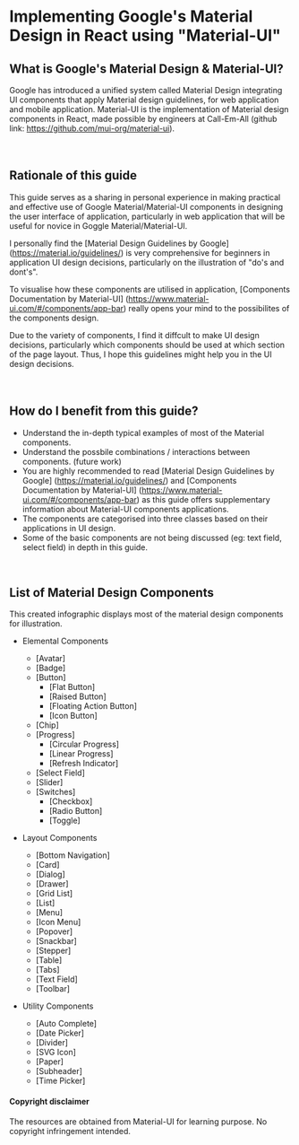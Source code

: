 # Implementing Google's Material Design in React using "Material-UI"

## What is Google's Material Design & Material-UI?
Google has introduced a unified system called Material Design integrating UI components that apply Material design guidelines, for web application and mobile application. Material-UI is the implementation of Material design components in React, made possible by engineers at Call-Em-All (github link: https://github.com/mui-org/material-ui).
<br>
<br>
<br>

## Rationale of this guide
This guide serves as a sharing in personal experience in making practical and effective use of Google Material/Material-UI components in designing the user interface of application, particularly in web application that will be useful for novice in Goggle Material/Material-UI. 

I personally find the [Material Design Guidelines by Google] (https://material.io/guidelines/) is very comprehensive for beginners in application UI design decisions, particularly on the illustration of "do's and dont's".

To visualise how these components are utilised in application, [Components Documentation by Material-UI] (https://www.material-ui.com/#/components/app-bar) really opens your mind to the possibilites of the components design. 

Due to the variety of components, I find it diffcult to make UI design decisions, particularly which components should be used at which section of the page layout. Thus, I hope this guidelines might help you in the UI design decisions. 
<br>
<br>
<br>

## How do I benefit from this guide? 
- Understand the in-depth typical examples of most of the Material components.
- Understand the possbile combinations / interactions between components. (future work) 
- You are highly recommended to read [Material Design Guidelines by Google] (https://material.io/guidelines/) and [Components Documentation by Material-UI] (https://www.material-ui.com/#/components/app-bar) as this guide offers supplementary information about Material-UI components applications. 
- The components are categorised into three classes based on their applications in UI design.
- Some of the basic components are not being discussed (eg: text field, select field) in depth in this guide.
<br>

## List of Material Design Components
This created infographic displays most of the material design components for illustration.

- Elemental Components
  - [Avatar]
  - [Badge]
  - [Button]
    - [Flat Button]
    - [Raised Button]
    - [Floating Action Button]
    - [Icon Button]
  - [Chip]
  - [Progress]
    - [Circular Progress]
    - [Linear Progress]
    - [Refresh Indicator]
  - [Select Field]
  - [Slider]
  - [Switches]
    - [Checkbox]
    - [Radio Button]
    - [Toggle]
  
- Layout Components
  - [Bottom Navigation]
  - [Card]
  - [Dialog]
  - [Drawer]
  - [Grid List]
  - [List]
  - [Menu]  
  - [Icon Menu]
  - [Popover]
  - [Snackbar]
  - [Stepper]
  - [Table]
  - [Tabs]
  - [Text Field]
  - [Toolbar]
  
  
- Utility Components
  - [Auto Complete]
  - [Date Picker]
  - [Divider]
  - [SVG Icon]
  - [Paper]
  - [Subheader]
  - [Time Picker]
  
#### Copyright disclaimer
The resources are obtained from Material-UI for learning purpose. No copyright infringement intended.
